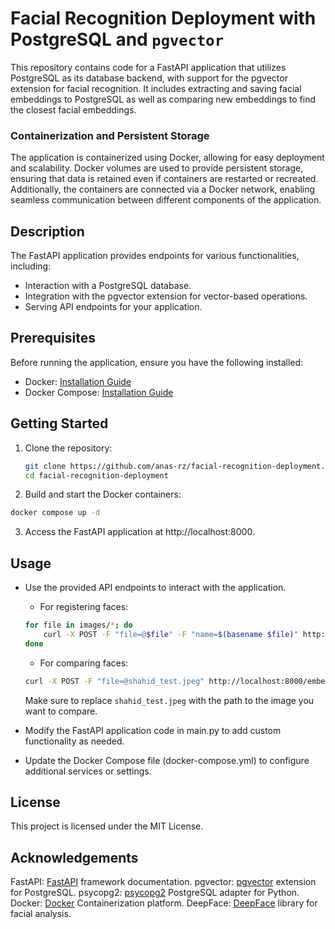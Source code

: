 # Facial Recognition Deployment with PostgreSQL and `pgvector`

This repository contains code for a FastAPI application that utilizes PostgreSQL as its database backend, with support for the pgvector extension for facial recognition. It includes extracting and saving facial embeddings to PostgreSQL as well as comparing new embeddings to find the closest facial embeddings. 

### Containerization and Persistent Storage

The application is containerized using Docker, allowing for easy deployment and scalability. Docker volumes are used to provide persistent storage, ensuring that data is retained even if containers are restarted or recreated. Additionally, the containers are connected via a Docker network, enabling seamless communication between different components of the application.

## Description

The FastAPI application provides endpoints for various functionalities, including:

- Interaction with a PostgreSQL database.
- Integration with the pgvector extension for vector-based operations.
- Serving API endpoints for your application.

## Prerequisites

Before running the application, ensure you have the following installed:

- Docker: [Installation Guide](https://docs.docker.com/get-docker/)
- Docker Compose: [Installation Guide](https://docs.docker.com/compose/install/)

## Getting Started

1. Clone the repository:

   ```bash
   git clone https://github.com/anas-rz/facial-recognition-deployment.git
   cd facial-recognition-deployment

2. Build and start the Docker containers:

```bash
docker compose up -d
```
3. Access the FastAPI application at http://localhost:8000.



## Usage
- Use the provided API endpoints to interact with the application.

    - For registering faces:
    
    ```bash
    for file in images/*; do
        curl -X POST -F "file=@$file" -F "name=$(basename $file)" http://localhost:8000/embeddings
    done
    ```
    
    - For comparing faces:
    
    ```bash
    curl -X POST -F "file=@shahid_test.jpeg" http://localhost:8000/embeddings/closest
    ```
    
    Make sure to replace `shahid_test.jpeg` with the path to the image you want to compare.

- Modify the FastAPI application code in main.py to add custom functionality as needed.
- Update the Docker Compose file (docker-compose.yml) to configure additional services or settings.

## License
This project is licensed under the MIT License.

## Acknowledgements
FastAPI: [FastAPI](https://fastapi.tiangolo.com/) framework documentation.
pgvector: [pgvector](https://github.com/ankane/pgvector) extension for PostgreSQL.
psycopg2: [psycopg2](https://github.com/psycopg/psycopg2) PostgreSQL adapter for Python.
Docker: [Docker](https://www.docker.com/) Containerization platform.
DeepFace: [DeepFace](https://github.com/serengil/deepface) library for facial analysis.
